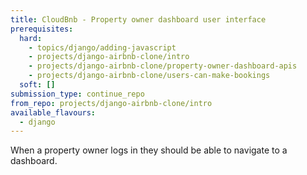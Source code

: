 ```yaml
---
title: CloudBnb - Property owner dashboard user interface
prerequisites:
  hard:
    - topics/django/adding-javascript
    - projects/django-airbnb-clone/intro
    - projects/django-airbnb-clone/property-owner-dashboard-apis
    - projects/django-airbnb-clone/users-can-make-bookings
  soft: []
submission_type: continue_repo
from_repo: projects/django-airbnb-clone/intro
available_flavours:
  - django
---
```


When a property owner logs in they should be able to navigate to a dashboard.
